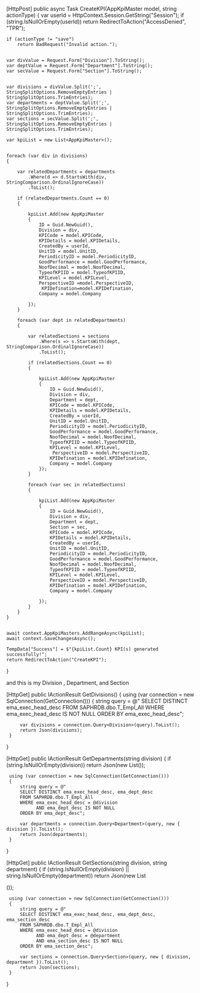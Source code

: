 [HttpPost]
public async Task<IActionResult> CreateKPI(AppKpiMaster model, string actionType)
{
    var userId = HttpContext.Session.GetString("Session");
    if (string.IsNullOrEmpty(userId))
        return RedirectToAction("AccessDenied", "TPR");

    if (actionType != "save")
        return BadRequest("Invalid action.");

   
    var divValue = Request.Form["Division"].ToString();
    var deptValue = Request.Form["Department"].ToString();
    var secValue = Request.Form["Section"].ToString();

  
    var divisions = divValue.Split(';', StringSplitOptions.RemoveEmptyEntries | StringSplitOptions.TrimEntries);
    var departments = deptValue.Split(';', StringSplitOptions.RemoveEmptyEntries | StringSplitOptions.TrimEntries);
    var sections = secValue.Split(';', StringSplitOptions.RemoveEmptyEntries | StringSplitOptions.TrimEntries);

    var kpiList = new List<AppKpiMaster>();

  
    foreach (var div in divisions)
    {
       
        var relatedDepartments = departments
            .Where(d => d.StartsWith(div, StringComparison.OrdinalIgnoreCase))
            .ToList();

        if (relatedDepartments.Count == 0)
        {
           
            kpiList.Add(new AppKpiMaster
            {
                ID = Guid.NewGuid(),
                Division = div,
                KPICode = model.KPICode,
                KPIDetails = model.KPIDetails,
                CreatedBy = userId,
                UnitID = model.UnitID,
                PeriodicityID = model.PeriodicityID,
                GoodPerformance = model.GoodPerformance,
                NoofDecimal = model.NoofDecimal,
                TypeofKPIID = model.TypeofKPIID,
                KPILevel = model.KPILevel,
                PerspectiveID =model.PerspectiveID,
                 KPIDefination=model.KPIDefination,
                Company = model.Company

            });
        }

        foreach (var dept in relatedDepartments)
        {
          
            var relatedSections = sections
                .Where(s => s.StartsWith(dept, StringComparison.OrdinalIgnoreCase))
                .ToList();

            if (relatedSections.Count == 0)
            {
               
                kpiList.Add(new AppKpiMaster
                {
                    ID = Guid.NewGuid(),
                    Division = div,
                    Department = dept,
                    KPICode = model.KPICode,
                    KPIDetails = model.KPIDetails,
                    CreatedBy = userId,
                    UnitID = model.UnitID,
                    PeriodicityID = model.PeriodicityID,
                    GoodPerformance = model.GoodPerformance,
                    NoofDecimal = model.NoofDecimal,
                    TypeofKPIID = model.TypeofKPIID,
                    KPILevel = model.KPILevel,
                     PerspectiveID = model.PerspectiveID,
                    KPIDefination = model.KPIDefination,
                    Company = model.Company
                });
            }

            foreach (var sec in relatedSections)
            {
               
                kpiList.Add(new AppKpiMaster
                {
                    ID = Guid.NewGuid(),
                    Division = div,
                    Department = dept,
                    Section = sec,
                    KPICode = model.KPICode,
                    KPIDetails = model.KPIDetails,
                    CreatedBy = userId,
                    UnitID = model.UnitID,
                    PeriodicityID = model.PeriodicityID,
                    GoodPerformance = model.GoodPerformance,
                    NoofDecimal = model.NoofDecimal,
                    TypeofKPIID = model.TypeofKPIID,
                    KPILevel = model.KPILevel,
                    PerspectiveID = model.PerspectiveID,
                    KPIDefination = model.KPIDefination,
                    Company = model.Company

                });
            }
        }
    }

  
    await context.AppKpiMasters.AddRangeAsync(kpiList);
    await context.SaveChangesAsync();

    TempData["Success"] = $"{kpiList.Count} KPI(s) generated successfully!";
    return RedirectToAction("CreateKPI");
}



and this is my Division , Department, and Section 

 [HttpGet]
 public IActionResult GetDivisions()
 {
     using (var connection = new SqlConnection(GetConnection()))
     {
         string query = @"
         SELECT DISTINCT ema_exec_head_desc 
         FROM SAPHRDB.dbo.T_Empl_All
         WHERE ema_exec_head_desc IS NOT NULL
         ORDER BY ema_exec_head_desc";

         var divisions = connection.Query<Division>(query).ToList();
         return Json(divisions);
     }
 }

     
 [HttpGet]
 public IActionResult GetDepartments(string division)
 {
     if (string.IsNullOrEmpty(division))
         return Json(new List<Department>());

     using (var connection = new SqlConnection(GetConnection()))
     {
         string query = @"
         SELECT DISTINCT ema_exec_head_desc, ema_dept_desc
         FROM SAPHRDB.dbo.T_Empl_All
         WHERE ema_exec_head_desc = @division
               AND ema_dept_desc IS NOT NULL
         ORDER BY ema_dept_desc";

         var departments = connection.Query<Department>(query, new { division }).ToList();
         return Json(departments);
     }
 }


 [HttpGet]
 public IActionResult GetSections(string division, string department)
 {
     if (string.IsNullOrEmpty(division) || string.IsNullOrEmpty(department))
         return Json(new List<Section>());

     using (var connection = new SqlConnection(GetConnection()))
     {
         string query = @"
         SELECT DISTINCT ema_exec_head_desc, ema_dept_desc, ema_section_desc
         FROM SAPHRDB.dbo.T_Empl_All
         WHERE ema_exec_head_desc = @division
               AND ema_dept_desc = @department
               AND ema_section_desc IS NOT NULL
         ORDER BY ema_section_desc";

         var sections = connection.Query<Section>(query, new { division, department }).ToList();
         return Json(sections);
     }
 }
